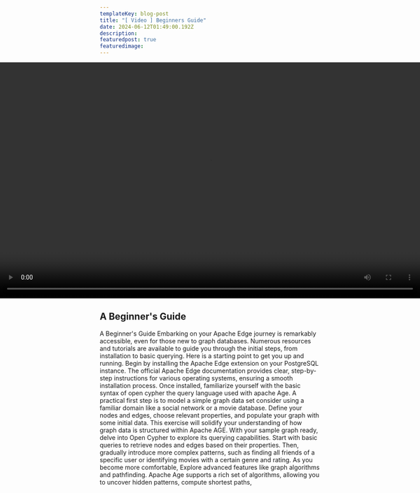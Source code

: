 ```yaml
---
templateKey: blog-post
title: "[ Video ] Beginners Guide"
date: 2024-06-12T01:49:00.192Z
description: 
featuredpost: true
featuredimage: 
---
```

<!--StartFragment-->

<div style="display: flex; justify-content: center; align-items: center; ">
  <video width="960" height="540" controls autoplay>
    <source src="../../../static/img/Beginners Guide.mp4" type="video/mp4">
    Your browser does not support the video tag.
  </video>
</div>

## A Beginner's Guide

A Beginner's Guide Embarking on your Apache Edge journey is remarkably accessible, even for those
new to graph databases. Numerous resources and tutorials are available to guide you through the initial
steps, from installation to basic querying. Here is a starting point to get you up and running. Begin by
installing the Apache Edge extension on your PostgreSQL instance. The official Apache Edge
documentation provides clear, step-by-step instructions for various operating systems, ensuring a
smooth installation process. Once installed, familiarize yourself with the basic syntax of open cypher the
query language used with apache Age. A practical first step is to model a simple graph data set consider
using a familiar domain like a social network or a movie database. Define your nodes and edges, choose
relevant properties, and populate your graph with some initial data.
This exercise will solidify your understanding of how graph data is structured within Apache AGE. With
your sample graph ready, delve into Open Cypher to explore its querying capabilities. Start with basic
queries to retrieve nodes and edges based on their properties. Then, gradually introduce more complex
patterns, such as finding all friends of a specific user or identifying movies with a certain genre and
rating. As you become more comfortable, Explore advanced features like graph algorithms and
pathfinding. Apache Age supports a rich set of algorithms, allowing you to uncover hidden patterns,
compute shortest paths,

<!--EndFragment-->